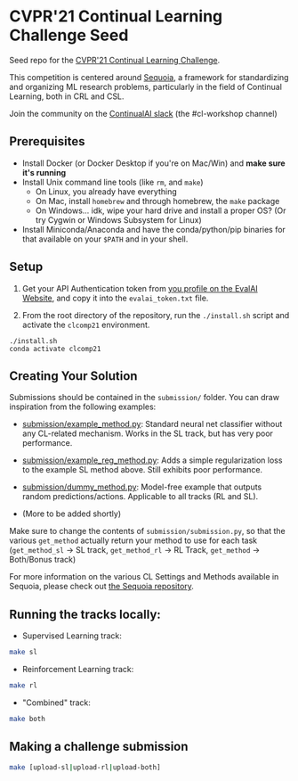 # CVPR'21 Continual Learning Challenge Seed

Seed repo for the [CVPR'21 Continual Learning Challenge](https://eval.ai/web/challenges/challenge-page/829/overview).

This competition is centered around [Sequoia](https://github.com/lebrice/Sequoia), a framework for standardizing and organizing ML research problems, particularly in the field of Continual Learning, both in CRL and CSL.


Join the community on the [ContinualAI slack](https://join.slack.com/t/continualai/shared_invite/enQtNjQxNDYwMzkxNzk0LTBhYjg2MjM0YTM2OWRkNDYzOGE0ZTIzNDQ0ZGMzNDE3ZGUxNTZmNmM1YzJiYzgwMTkyZDQxYTlkMTI3NzZkNjU) (the #cl-workshop channel)

## Prerequisites

- Install Docker (or Docker Desktop if you're on Mac/Win) and **make sure it's running**
- Install Unix command line tools (like `rm`, and `make`) 
    - On Linux, you already have everything
    - On Mac, install `homebrew` and through homebrew, the `make` package
    - On Windows... idk, wipe your hard drive and install a proper OS? (Or try Cygwin or Windows Subsystem for Linux)
- Install Miniconda/Anaconda and have the conda/python/pip binaries for that available on your `$PATH` and in your shell.


## Setup

1. Get your API Authentication token from [you profile on the EvalAI Website](https://eval.ai/web/profile),
   and copy it into the `evalai_token.txt` file.

2. From the root directory of the repository, run the `./install.sh` script and activate the `clcomp21` environment.

```console
./install.sh
conda activate clcomp21
```

## Creating Your Solution

Submissions should be contained in the `submission/` folder. You can draw inspiration from the following examples:
- [submission/example_method.py](submission/example_method.py):
    Standard neural net classifier without any CL-related mechanism. Works in the SL
    track, but has very poor performance.

- [submission/example_reg_method.py](submission/example_reg_method.py):
    Adds a simple regularization loss to the example SL method above. Still exhibits
    poor performance.

- [submission/dummy_method.py](submission/dummy_method.py):
    Model-free example that outputs random predictions/actions. Applicable to all tracks (RL and SL).

- (More to be added shortly)

Make sure to change the contents of `submission/submission.py`, so that the various `get_method` actually return your method to use for each task (`get_method_sl` -> SL track, `get_method_rl` -> RL Track, `get_method` -> Both/Bonus track)

For more information on the various CL Settings and Methods available in Sequoia, please check out [the Sequoia repository](https://github.com/lebrice/Sequoia/).


## Running the tracks locally:

- Supervised Learning track:

```bash
make sl
```

- Reinforcement Learning track:

```bash
make rl
```

- "Combined" track:

```bash
make both
```


## Making a challenge submission

```bash
make [upload-sl|upload-rl|upload-both]
```
